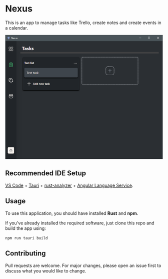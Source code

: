 # Nexus

This is an app to manage tasks like Trello, create notes and create events in a calendar.

![Nexus preview](image.png)

## Recommended IDE Setup

[VS Code](https://code.visualstudio.com/) + [Tauri](https://marketplace.visualstudio.com/items?itemName=tauri-apps.tauri-vscode) + [rust-analyzer](https://marketplace.visualstudio.com/items?itemName=rust-lang.rust-analyzer) + [Angular Language Service](https://marketplace.visualstudio.com/items?itemName=Angular.ng-template).

## Usage

To use this application, you should have installed **Rust** and **npm**.

If you've already installed the required software, just clone this repo and build the app using:

```
npm run tauri build
```

## Contributing

Pull requests are welcome. For major changes, please open an issue first to discuss what you would like to change.